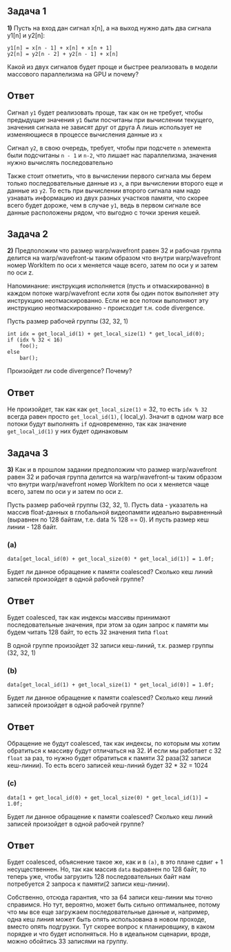## Задача 1

**1)** Пусть на вход дан сигнал x[n], а на выход нужно дать два сигнала y1[n] и y2[n]:

 ```
y1[n] = x[n - 1] + x[n] + x[n + 1]
 y2[n] = y2[n - 2] + y2[n - 1] + x[n]
```

Какой из двух сигналов будет проще и быстрее реализовать в модели массового параллелизма на GPU и почему?

## Ответ

Сигнал ``y1`` будет реализовать проще, так как он не требует, чтобы предыдущие значения ``y1`` были посчитаны при
вычислении текущего, значения сигнала не зависят друг от друга
А лишь использует не изменяющиеся в процессе вычисления данные из ``x``

Сигнал ``y2``, в свою очередь, требует, чтобы при подсчете ``n`` элемента были подсчитаны  ``n - 1`` и ``n-2``, что
лишает
нас параллелизма, значения нужно вычислять последовательно

Также стоит отметить, что в вычислении первого сигнала мы берем только последовательные данные из ``x``, а при
вычислении второго еще и данные из ``y2``. То есть при вычислении второго сигнала нам надо узнавать информацию из двух
разных участков памяти, что скорее всего будет дороже, чем в случае ``y1``, ведь в первом сигнале все данные расположены
рядом, что выгодно с точки зрения кешей.

## Задача 2

**2)** Предположим что размер warp/wavefront равен 32 и рабочая группа делится
на warp/wavefront-ы таким образом что внутри warp/wavefront
номер WorkItem по оси x меняется чаще всего, затем по оси y и затем по оси z.

Напоминание: инструкция исполняется (пусть и отмаскированно) в каждом потоке warp/wavefront если хотя бы один поток
выполняет эту инструкцию неотмаскированно. Если не все потоки выполняют эту инструкцию неотмаскированно - происходит
т.н. code divergence.

Пусть размер рабочей группы (32, 32, 1)

```
int idx = get_local_id(1) + get_local_size(1) * get_local_id(0);
if (idx % 32 < 16)
    foo();
else
    bar();
```

Произойдет ли code divergence? Почему?

## Ответ

Не произойдет, так как как ``get_local_size(1)`` = 32, то есть ``idx % 32`` всегда равен просто ``get_local_id(1)``, (
local_y).
Значит в одном warp все потоки будут выполнять ``if`` одновременно, так как значение ``get_local_id(1)`` у них будет
одинаковым

## Задача 3

**3)** Как и в прошлом задании предположим что размер warp/wavefront равен 32 и рабочая группа делится
на warp/wavefront-ы таким образом что внутри warp/wavefront
номер WorkItem по оси x меняется чаще всего, затем по оси y и затем по оси z.

Пусть размер рабочей группы (32, 32, 1).
Пусть data - указатель на массив float-данных в глобальной видеопамяти идеально выравненный (выравнен по 128 байтам,
т.е. data % 128 == 0). И пусть размер кеш линии - 128 байт.

### (a)

```
data[get_local_id(0) + get_local_size(0) * get_local_id(1)] = 1.0f;
```

Будет ли данное обращение к памяти coalesced? Сколько кеш линий записей произойдет в одной рабочей группе?

## Ответ

Будет coalesced, так как индексы массивы принимают последовательные значения, при этом за один запрос к памяти мы будем
читать 128 байт, то есть 32 значения типа ``float``

В одной группе произойдет 32 записи кеш-линий, т.к. размер группы (32, 32, 1)

### (b)

```
data[get_local_id(1) + get_local_size(1) * get_local_id(0)] = 1.0f;
```

Будет ли данное обращение к памяти coalesced? Сколько кеш линий записей произойдет в одной рабочей группе?

## Ответ

Обращение не будут coalesced, так как индексы, по которым мы хотим обратиться к массиву будут отличаться на 32. И если
мы работает с 32 ``float``
за раз, то нужно будет обратиться к памяти 32 раза(32 записи кеш-линии).
То есть всего записей кеш-линий будет 32 * 32 = 1024

### (c)

```
data[1 + get_local_id(0) + get_local_size(0) * get_local_id(1)] = 1.0f;
```

Будет ли данное обращение к памяти coalesced? Сколько кеш линий записей произойдет в одной рабочей группе?

## Ответ

Будет coalesced, объяснение такое же, как и в ``(a)``, в это плане сдвиг + 1 несущественнен. Но, так как массив ``data``
выравнен по 128 байт, то теперь уже, чтобы загрузить 128 последовательных байт нам потребуется 2 запроса к памяти(2
записи кеш-линии).

Собственно, отсюда гарантия, что за 64 записи кеш-линии мы точно справимся. Но тут, вероятно, может быть сильно
оптимальнее, потому что мы все еще загружаем последовательные данные и, например, одна кеш линия может быть опять
использована в новом проходе, вместо опять подгрузки. Тут скорее вопрос к планировщику, в каком порядке и что будет
исполняться. Но в идеальном сценарии, вроде, можно обойтись 33 записями на группу.